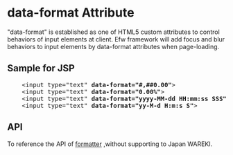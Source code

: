 <H1>data-format Attribute</H1>

"data-format" is established as one of HTML5 custom attributes to control behaviors of input elements at client. 
Efw framework will add focus and blur behaviors to input elements by data-format attributes when page-loading. 

<h2>Sample for JSP</h2>
<pre>
	&lt;input type=&quot;text&quot; <b>data-format="#,##0.00"</b>&gt;
	&lt;input type=&quot;text&quot; <b>data-format="0.00%"</b>&gt;
	&lt;input type=&quot;text&quot; <b>data-format="yyyy-MM-dd HH:mm:ss SSS"</b>&gt;
	&lt;input type=&quot;text&quot; <b>data-format="yy-M-d H:m:s S"</b>&gt;
</pre>

<h2>API</h2>

To reference the API of <a href="formatter&rounder.md">formatter</a> ,without supporting to Japan WAREKI.


